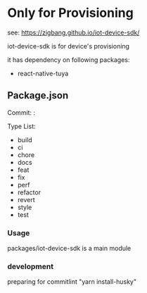 # Only for Provisioning

see: https://zigbang.github.io/iot-device-sdk/

iot-device-sdk is for device's provisioning 


it has dependency on following packages:
- react-native-tuya 

## Package.json
Commit: <type> : <msg>

Type List: 
 * build
 * ci
 * chore
 * docs
 * feat
 * fix
 * perf
 * refactor
 * revert
 * style
 * test

### Usage
packages/iot-device-sdk is a main module

### development
preparing for commitlint "yarn install-husky"
